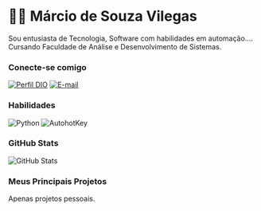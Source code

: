 # 👋🏻 Márcio de Souza Vilegas

Sou entusiasta de Tecnologia, Software com habilidades em automação.... Cursando Faculdade de Análise e Desenvolvimento de Sistemas.

### Conecte-se comigo

[![Perfil DIO](https://img.shields.io/badge/-Meu%20Perfil%20na%20DIO-30A3DC?style=for-the-badge)](https://www.dio.me/users/musicvil)
[![E-mail](https://img.shields.io/badge/-Email-000?style=for-the-badge&logo=microsoft-outlook&logoColor=E94D5F)](mailto:musicvil@gmail.com)

### Habilidades

![Python](https://img.shields.io/badge/Python-000?style=for-the-badge&logo=python&logoColor=FFD43B)
![AutohotKey](https://img.shields.io/badge/AutohotKey-000?style=for-the-badge&logo=none&logoColor=8C2C2C)

### GitHub Stats

![GitHub Stats](https://github-readme-stats.vercel.app/api?username=MARCIOVILEGAS&theme=transparent&bg_color=000&border_color=30A3DC&show_icons=true&icon_color=30A3DC&title_color=E94D5F&text_color=FFF)

### Meus Principais Projetos

Apenas projetos pessoais.
